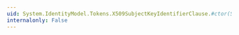 ```yaml
---
uid: System.IdentityModel.Tokens.X509SubjectKeyIdentifierClause.#ctor(System.Byte[])
internalonly: False
---
```

